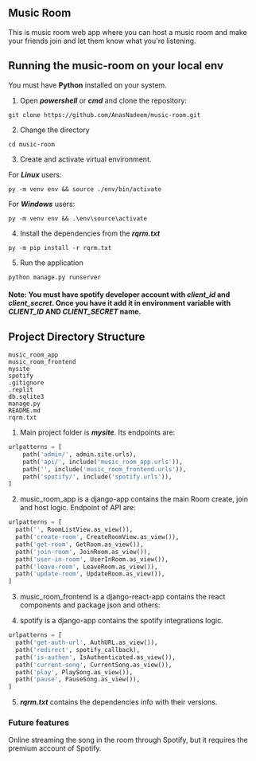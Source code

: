## Music Room 
This is music room web app where you can host a music room and make your friends join and let them know what you're listening.

## Running the music-room on your local env

You must have **Python** installed on your system.

1. Open **_powershell_** or **_cmd_** and clone the repository:

  ```
  git clone https://github.com/AnasNadeem/music-room.git
  ```

2. Change the directory 
  ```
  cd music-room
  ```

3. Create and activate virtual environment.

  For **_Linux_** users:

  ```
  py -m venv env && source ./env/bin/activate
  ```
   
  For **_Windows_** users:
  
  ```
  py -m venv env && .\env\source\activate
  ```

4. Install the dependencies from the **_rqrm.txt_**

  ```
  py -m pip install -r rqrm.txt
  ```

5. Run the application

  ```
  python manage.py runserver
  ```

#### Note: You must have spotify developer account with *client_id* and *client_secret*. Once you have it add it in environment variable with *CLIENT_ID* AND *CLIENT_SECRET* name.

## Project Directory Structure

```
music_room_app
music_room_frontend
mysite
spotify
.gitignore
.replit
db.sqlite3
manage.py
README.md
rqrm.txt
```

1. Main project folder is **_mysite_**. Its endpoints are:

```python 
urlpatterns = [
    path('admin/', admin.site.urls),
    path('api/', include('music_room_app.urls')),
    path('', include('music_room_frontend.urls')),
    path('spotify/', include('spotify.urls')),
]
```

2. music_room_app is a django-app contains the main Room create, join and host logic. Endpoint of API are:

```python
urlpatterns = [
  path('', RoomListView.as_view()),
  path('create-room', CreateRoomView.as_view()),
  path('get-room', GetRoom.as_view()),
  path('join-room', JoinRoom.as_view()),
  path('user-in-room', UserInRoom.as_view()),
  path('leave-room', LeaveRoom.as_view()),
  path('update-room', UpdateRoom.as_view()),
]
```

3. music_room_frontend is a django-react-app contains the react components and package json and others:

4. spotify is a django-app contains the spotify integrations logic.

```python
urlpatterns = [
  path('get-auth-url', AuthURL.as_view()),
  path('redirect', spotify_callback),
  path('is-authen', IsAuthenticated.as_view()),
  path('current-song', CurrentSong.as_view()),
  path('play', PlaySong.as_view()),
  path('pause', PauseSong.as_view()),
]
```

5. **_rqrm.txt_** contains the dependencies info with their versions.


### Future features

Online streaming the song in the room through Spotify, but it requires the premium account of Spotify.
